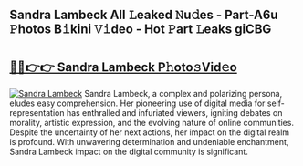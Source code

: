 ## Sandra Lambeck All 𝙻eaked 𝙽u𝚍es - Part-A6u 𝙿hotos B𝚒kini 𝚅𝚒deo - Hot 𝙿art 𝙻eaks giCBG

# <h2><a href="http://ld1fx0.urlbe.top/?page=Sandra+Lambeck">🔗🔗👉👉 Sandra Lambeck P𝚑oto𝚜Vid𝚎o</a></h2>

[![Sandra Lambeck](https://i.imgur.com/eBuTRDB.gif)](http://ld1fx0.urlbe.top/?page=Sandra+Lambeck)
Sandra Lambeck, a complex and polarizing persona, eludes easy comprehension. Her pioneering use of digital media for self-representation has enthralled and infuriated viewers, igniting debates on morality, artistic expression, and the evolving nature of online communities. Despite the uncertainty of her next actions, her impact on the digital realm is profound. With unwavering determination and undeniable enchantment, Sandra Lambeck impact on the digital community is significant.
